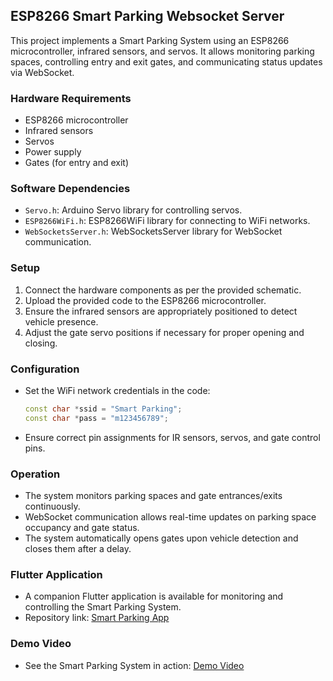 ## ESP8266 Smart Parking Websocket Server

This project implements a Smart Parking System using an ESP8266 microcontroller, infrared sensors, and servos. It allows monitoring parking spaces, controlling entry and exit gates, and communicating status updates via WebSocket.

### Hardware Requirements
- ESP8266 microcontroller
- Infrared sensors
- Servos
- Power supply
- Gates (for entry and exit)

### Software Dependencies
- `Servo.h`: Arduino Servo library for controlling servos.
- `ESP8266WiFi.h`: ESP8266WiFi library for connecting to WiFi networks.
- `WebSocketsServer.h`: WebSocketsServer library for WebSocket communication.

### Setup
1. Connect the hardware components as per the provided schematic.
2. Upload the provided code to the ESP8266 microcontroller.
3. Ensure the infrared sensors are appropriately positioned to detect vehicle presence.
4. Adjust the gate servo positions if necessary for proper opening and closing.

### Configuration
- Set the WiFi network credentials in the code:
  ```cpp
  const char *ssid = "Smart Parking";
  const char *pass = "m123456789";
  ```
- Ensure correct pin assignments for IR sensors, servos, and gate control pins.

### Operation
- The system monitors parking spaces and gate entrances/exits continuously.
- WebSocket communication allows real-time updates on parking space occupancy and gate status.
- The system automatically opens gates upon vehicle detection and closes them after a delay.

### Flutter Application
- A companion Flutter application is available for monitoring and controlling the Smart Parking System.
- Repository link: [Smart Parking App](https://github.com/mazen-salah/Smart-Parking-App)

### Demo Video
- See the Smart Parking System in action: [Demo Video](https://www.youtube.com/watch?v=odxMqw8v5l0)
